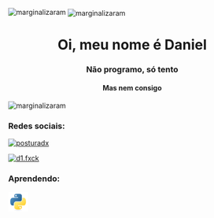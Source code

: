 <p><img align="left" src="https://github-readme-stats.vercel.app/api/top-langs?username=marginalizaram&show_icons=true&locale=en&layout=compact" alt="marginalizaram" /></p>

<p>&nbsp;<img align="center" src="https://github-readme-stats.vercel.app/api?username=marginalizaram&show_icons=true&locale=en" alt="marginalizaram" /></p>

<h1 align="center">Oi, meu nome é Daniel</h1>
<h3 align="center">Não programo, só tento</h3>
<h4 align="center">Mas nem consigo</h4>




<p align="left"> <img src="https://komarev.com/ghpvc/?username=marginalizaram&label=Visualizações%20Do%20Perfil&color=000000&style=flat" alt="marginalizaram" /> </p>

<h3 align="left">Redes sociais:</h3>

<p align="left"> <a href="https://twitter.com/posturadx" target="blank"><img src="https://img.shields.io/twitter/follow/posturadx?logo=twitter&style=for-the-badge" alt="posturadx" /></a> 

</p> <p align="left"> <a href="https://instagram.com/d1.fxck" target="blank"><img src="https://img.shields.io/badge/Instagram-E4405F?style=for-the-badge&logo=instagram&logoColor=white" alt="d1.fxck" /></a> </p>

<h3 align="left">Aprendendo:</h3>
<p align="left"> <a href="https://www.python.org" target="_blank"> <img src="https://raw.githubusercontent.com/devicons/devicon/master/icons/python/python-original.svg" alt="python" width="40" height="40"/> </a> </p>

